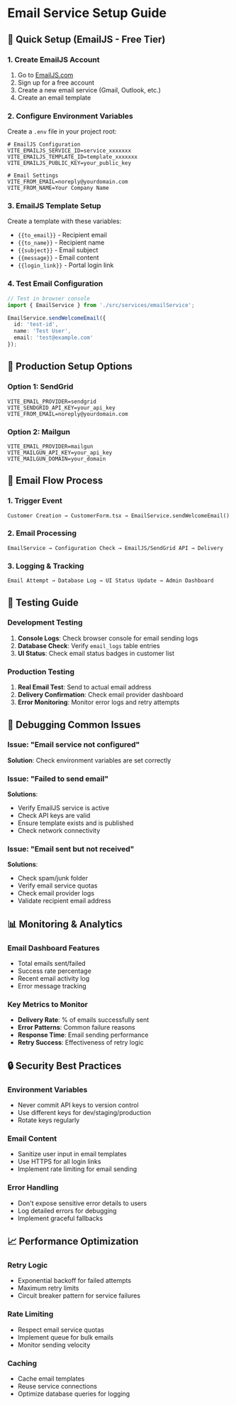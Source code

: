 # Email Service Setup Guide

## 🚀 Quick Setup (EmailJS - Free Tier)

### 1. Create EmailJS Account
1. Go to [EmailJS.com](https://www.emailjs.com/)
2. Sign up for a free account
3. Create a new email service (Gmail, Outlook, etc.)
4. Create an email template

### 2. Configure Environment Variables
Create a `.env` file in your project root:

```env
# EmailJS Configuration
VITE_EMAILJS_SERVICE_ID=service_xxxxxxx
VITE_EMAILJS_TEMPLATE_ID=template_xxxxxxx  
VITE_EMAILJS_PUBLIC_KEY=your_public_key

# Email Settings
VITE_FROM_EMAIL=noreply@yourdomain.com
VITE_FROM_NAME=Your Company Name
```

### 3. EmailJS Template Setup
Create a template with these variables:
- `{{to_email}}` - Recipient email
- `{{to_name}}` - Recipient name
- `{{subject}}` - Email subject
- `{{message}}` - Email content
- `{{login_link}}` - Portal login link

### 4. Test Email Configuration
```typescript
// Test in browser console
import { EmailService } from './src/services/emailService';

EmailService.sendWelcomeEmail({
  id: 'test-id',
  name: 'Test User',
  email: 'test@example.com'
});
```

## 🔧 Production Setup Options

### Option 1: SendGrid
```env
VITE_EMAIL_PROVIDER=sendgrid
VITE_SENDGRID_API_KEY=your_api_key
VITE_FROM_EMAIL=noreply@yourdomain.com
```

### Option 2: Mailgun
```env
VITE_EMAIL_PROVIDER=mailgun
VITE_MAILGUN_API_KEY=your_api_key
VITE_MAILGUN_DOMAIN=your_domain
```

## 📧 Email Flow Process

### 1. Trigger Event
```
Customer Creation → CustomerForm.tsx → EmailService.sendWelcomeEmail()
```

### 2. Email Processing
```
EmailService → Configuration Check → EmailJS/SendGrid API → Delivery
```

### 3. Logging & Tracking
```
Email Attempt → Database Log → UI Status Update → Admin Dashboard
```

## 🧪 Testing Guide

### Development Testing
1. **Console Logs**: Check browser console for email sending logs
2. **Database Check**: Verify `email_logs` table entries
3. **UI Status**: Check email status badges in customer list

### Production Testing
1. **Real Email Test**: Send to actual email address
2. **Delivery Confirmation**: Check email provider dashboard
3. **Error Monitoring**: Monitor error logs and retry attempts

## 🐛 Debugging Common Issues

### Issue: "Email service not configured"
**Solution**: Check environment variables are set correctly

### Issue: "Failed to send email"
**Solutions**:
- Verify EmailJS service is active
- Check API keys are valid
- Ensure template exists and is published
- Check network connectivity

### Issue: "Email sent but not received"
**Solutions**:
- Check spam/junk folder
- Verify email service quotas
- Check email provider logs
- Validate recipient email address

## 📊 Monitoring & Analytics

### Email Dashboard Features
- Total emails sent/failed
- Success rate percentage
- Recent email activity log
- Error message tracking

### Key Metrics to Monitor
- **Delivery Rate**: % of emails successfully sent
- **Error Patterns**: Common failure reasons
- **Response Time**: Email sending performance
- **Retry Success**: Effectiveness of retry logic

## 🔒 Security Best Practices

### Environment Variables
- Never commit API keys to version control
- Use different keys for dev/staging/production
- Rotate keys regularly

### Email Content
- Sanitize user input in email templates
- Use HTTPS for all login links
- Implement rate limiting for email sending

### Error Handling
- Don't expose sensitive error details to users
- Log detailed errors for debugging
- Implement graceful fallbacks

## 📈 Performance Optimization

### Retry Logic
- Exponential backoff for failed attempts
- Maximum retry limits
- Circuit breaker pattern for service failures

### Rate Limiting
- Respect email service quotas
- Implement queue for bulk emails
- Monitor sending velocity

### Caching
- Cache email templates
- Reuse service connections
- Optimize database queries for logging